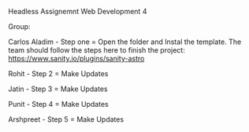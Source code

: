 Headless Assignemnt
Web Development 4

Group:

Carlos Aladim - Step one = Open the folder and Instal the template.
The team should follow the steps here to finish the project: https://www.sanity.io/plugins/sanity-astro

Rohit - Step 2 = Make Updates

Jatin - Step 3 = Make Updates

Punit - Step 4 = Make Updates

Arshpreet - Step 5 = Make Updates
